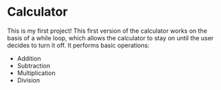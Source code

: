 # Calculator
This is my first project!
This first version of the calculator works on the basis of a while loop, which allows the calculator to stay on until the user decides to turn it off. It performs basic operations:
- Addition
- Subtraction
- Multiplication
- Division
